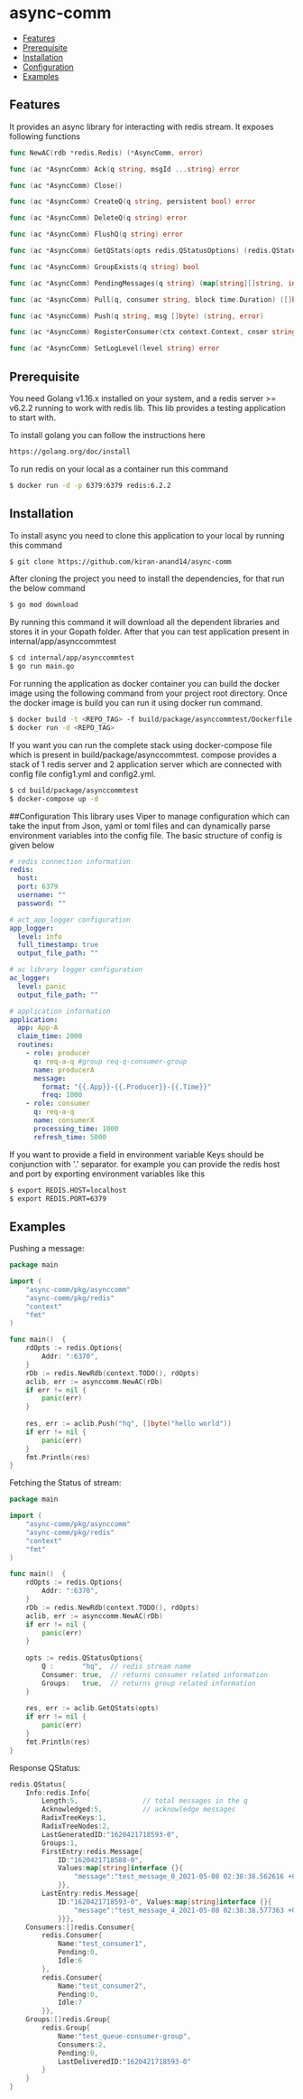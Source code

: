 # async-comm

- [Features](#features)
- [Prerequisite](#prerequisite)
- [Installation](#installation)
- [Configuration](#configuration)
- [Examples](#examples)

## Features

It provides an async library for interacting with redis stream. It exposes following functions

```go
func NewAC(rdb *redis.Redis) (*AsyncComm, error)

func (ac *AsyncComm) Ack(q string, msgId ...string) error

func (ac *AsyncComm) Close()

func (ac *AsyncComm) CreateQ(q string, persistent bool) error

func (ac *AsyncComm) DeleteQ(q string) error

func (ac *AsyncComm) FlushQ(q string) error

func (ac *AsyncComm) GetQStats(opts redis.QStatusOptions) (redis.QStatus, error)

func (ac *AsyncComm) GroupExists(q string) bool

func (ac *AsyncComm) PendingMessages(q string) (map[string][]string, int, error)

func (ac *AsyncComm) Pull(q, consumer string, block time.Duration) ([]byte, string, error)

func (ac *AsyncComm) Push(q string, msg []byte) (string, error)

func (ac *AsyncComm) RegisterConsumer(ctx context.Context, cnsmr string, rTime, claimTime int, wg *sync.WaitGroup)

func (ac *AsyncComm) SetLogLevel(level string) error

```

## Prerequisite

You need Golang v1.16.x installed on your system, and a redis server >= v6.2.2 running 
to work with redis lib. This lib provides a testing application to start with.

To install golang you can follow the instructions here
```bash
https://golang.org/doc/install
```

To run redis on your local as a container run this command
```bash
$ docker run -d -p 6379:6379 redis:6.2.2
```

## Installation

To install async you need to clone this application to your local by running this command
```bash
$ git clone https://github.com/kiran-anand14/async-comm
```

After cloning the project you need to install the dependencies, for that run the below command
```bash
$ go mod download
```
By running this command it will download all the dependent libraries and stores it in your Gopath folder.
After that you can test application present in internal/app/asynccommtest
```bash
$ cd internal/app/asynccommtest
$ go run main.go
```
For running the application as docker container you can build the docker image using the following command
from your project root directory. Once the docker image is build you can run it using docker run command.
```bash
$ docker build -t <REPO_TAG> -f build/package/asynccommtest/Dockerfile .
$ docker run -d <REPO_TAG>
```
If you want you can run the complete stack using docker-compose file which is present in build/package/asynccommtest.
compose provides a stack of 1 redis server and 2 application server which are connected with config file config1.yml 
and config2.yml. 
```bash
$ cd build/package/asynccommtest
$ docker-compose up -d
```

##Configuration
This library uses Viper to manage configuration which can take the input from Json, yaml or toml files and can
dynamically parse environment variables into the config file. The basic structure of config is given below

```yaml
# redis connection information
redis:
  host:
  port: 6379
  username: ""
  password: ""

# act_app_logger configuration
app_logger:
  level: info
  full_timestamp: true
  output_file_path: ""

# ac library logger configuration
ac_logger:
  level: panic
  output_file_path: ""

# application information
application:
  app: App-A
  claim_time: 2000
  routines:
    - role: producer
      q: req-a-q #group req-q-consumer-group
      name: producerA
      message:
        format: "{{.App}}-{{.Producer}}-{{.Time}}"
        freq: 1000
    - role: consumer
      q: req-a-q
      name: consumerX
      processing_time: 1000
      refresh_time: 5000
```
If you want to provide a field in environment variable Keys should be conjunction with '.' separator. for example you can 
provide the redis host and port by exporting environment variables like this

```bash
$ export REDIS.HOST=localhost
$ export REDIS.PORT=6379
```

## Examples

Pushing a message:
```go
package main

import (
	"async-comm/pkg/asynccomm"
	"async-comm/pkg/redis"
	"context"
	"fmt"
)

func main()  {
	rdOpts := redis.Options{
		Addr: ":6370",
	}
	rDb := redis.NewRdb(context.TODO(), rdOpts)
	aclib, err := asynccomm.NewAC(rDb)
	if err != nil {
		panic(err)
    }
    
	res, err := aclib.Push("hq", []byte("hello world"))
	if err != nil {
		panic(err)
    }
    fmt.Println(res)
}

```

Fetching the Status of stream:

```go
package main

import (
	"async-comm/pkg/asynccomm"
	"async-comm/pkg/redis"
	"context"
	"fmt"
)

func main()  {
	rdOpts := redis.Options{
		Addr: ":6370",
	}
	rDb := redis.NewRdb(context.TODO(), rdOpts)
	aclib, err := asynccomm.NewAC(rDb)
	if err != nil {
		panic(err)
    }
    
    opts := redis.QStatusOptions{
    	Q :       "hq",  // redis stream name
    	Consumer: true,  // returns consumer related information 
    	Groups:   true,  // returns group related information
    }
    
	res, err := aclib.GetQStats(opts)
	if err != nil {
		panic(err)
    }
    fmt.Println(res)
}
```
Response QStatus:

```go
redis.QStatus{
	Info:redis.Info{
		Length:5,                // total messages in the q
		Acknowledged:5,          // acknowledge messages
		RadixTreeKeys:1, 
		RadixTreeNodes:2, 
		LastGeneratedID:"1620421718593-0", 
		Groups:1, 
		FirstEntry:redis.Message{
			ID:"1620421718588-0", 
			Values:map[string]interface {}{
				"message":"test_message_0_2021-05-08 02:38:38.562616 +0530 IST m=+0.002343927"
			}}, 
		LastEntry:redis.Message{
			ID:"1620421718593-0", Values:map[string]interface {}{
				"message":"test_message_4_2021-05-08 02:38:38.577363 +0530 IST m=+0.017090815"
			}}}, 
	Consumers:[]redis.Consumer{
		redis.Consumer{
			Name:"test_consumer1", 
			Pending:0, 
			Idle:6
		}, 
		redis.Consumer{
			Name:"test_consumer2", 
			Pending:0, 
			Idle:7
		}}, 
	Groups:[]redis.Group{
		redis.Group{
			Name:"test_queue-consumer-group", 
			Consumers:2, 
			Pending:0, 
			LastDeliveredID:"1620421718593-0"
		}
	}
}
```